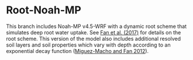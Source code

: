 # Root-Noah-MP 


This branch includes Noah-MP v4.5-WRF with a dynamic root scheme that simulates deep root water uptake. See [Fan et al. (2017)](https://doi.org/10.1073/pnas.1712381114) for details on the root scheme. This version of the model also includes additional resolved soil layers and soil properties which vary with depth according to an exponential decay function ([Miguez-Macho and Fan 2012](https://doi.org/10.1029/2012JD017539)). 


